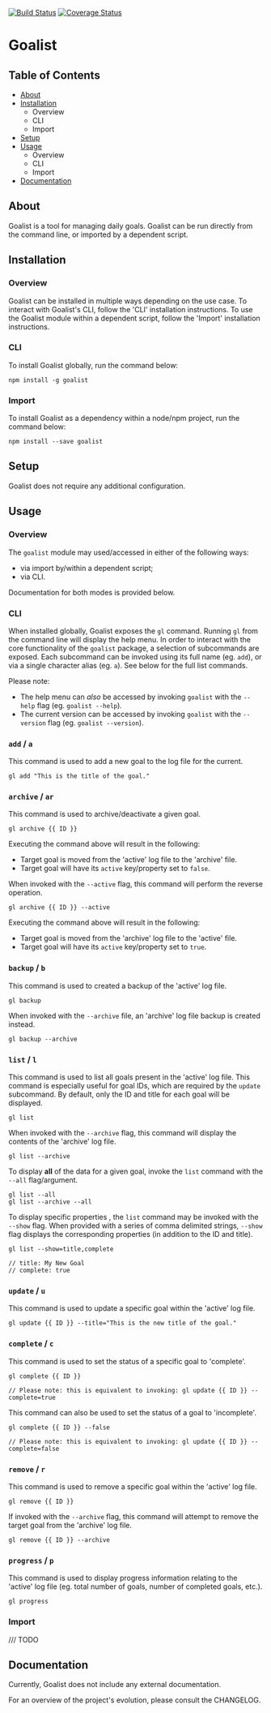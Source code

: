 [![Build Status](https://travis-ci.org/jrmykolyn/goalist.svg?branch=master)](https://travis-ci.org/jrmykolyn/goalist)
[![Coverage Status](https://coveralls.io/repos/github/jrmykolyn/goalist/badge.svg?branch=master)](https://coveralls.io/github/jrmykolyn/goalist?branch=master)

# Goalist

## Table of Contents
- [About](#about)
- [Installation](#installation)
	- Overview
	- CLI
	- Import
- [Setup](#setup)
- [Usage](#usage)
	- Overview
	- CLI
	- Import
- [Documentation](#documentation)

## About
Goalist is a tool for managing daily goals. Goalist can be run directly from the command line, or imported by a dependent script.

## Installation

### Overview

Goalist can be installed in multiple ways depending on the use case. To interact with Goalist's CLI, follow the 'CLI' installation instructions. To use the Goalist module within a dependent script, follow the 'Import' installation instructions.

### CLI

To install Goalist globally, run the command below:

```
npm install -g goalist
```

### Import

To install Goalist as a dependency within a node/npm project, run the command below:

```
npm install --save goalist
```

## Setup
Goalist does not require any additional configuration.

## Usage

### Overview

The `goalist` module may used/accessed in either of the following ways:

- via import by/within a dependent script;
- via CLI.

Documentation for both modes is provided below.

### CLI

When installed globally, Goalist exposes the `gl` command. Running `gl` from the command line will display the help menu. In order to interact with the core functionality of the `goalist` package, a selection of subcommands are exposed. Each subcommand can be invoked using its full name (eg. `add`), or via a single character alias (eg. `a`). See below for the full list commands.

Please note:
- The help menu can *also* be accessed by invoking `goalist` with the `--help` flag (eg. `goalist --help`).
- The current version can be accessed by invoking `goalist` with the `--version` flag (eg. `goalist --version`).

### `add` / `a`
This command is used to add a new goal to the log file for the current.

```
gl add "This is the title of the goal."
```

### `archive` / `ar`
This command is used to archive/deactivate a given goal.

```
gl archive {{ ID }}
```

Executing the command above will result in the following:
- Target goal is moved from the 'active' log file to the 'archive' file.
- Target goal will have its `active` key/property set to `false`.

When invoked with the `--active` flag, this command will perform the reverse operation.

```
gl archive {{ ID }} --active
```

Executing the command above will result in the following:
- Target goal is moved from the 'archive' log file to the 'active' file.
- Target goal will have its `active` key/property set to `true`.

### `backup` / `b`
This command is used to created a backup of the 'active' log file.

```
gl backup
```

When invoked with the `--archive` file, an 'archive' log file backup is created instead.

```
gl backup --archive
```

### `list` / `l`
This command is used to list all goals present in the 'active' log file. This command is especially useful for goal IDs, which are required by the `update` subcommand. By default, only the ID and title for each goal will be displayed.

```
gl list
```

When invoked with the `--archive` flag, this command will display the contents of the 'archive' log file.

```
gl list --archive
```

To display **all** of the data for a given goal, invoke the `list` command with the `--all` flag/argument.

```
gl list --all
gl list --archive --all
```

To display specific properties , the `list` command may be invoked with the `--show` flag. When provided with a series of comma delimited strings, `--show` flag displays the corresponding properties (in addition to the ID and title).

```
gl list --show=title,complete

// title: My New Goal
// complete: true
```

### `update` / `u`
This command is used to update a specific goal within the 'active' log file.

```
gl update {{ ID }} --title="This is the new title of the goal."
```

### `complete` / `c`
This command is used to set the status of a specific goal to 'complete'.

```
gl complete {{ ID }}

// Please note: this is equivalent to invoking: gl update {{ ID }} --complete=true
```

This command can also be used to set the status of a goal to 'incomplete'.

```
gl complete {{ ID }} --false

// Please note: this is equivalent to invoking: gl update {{ ID }} --complete=false
```

### `remove` / `r`
This command is used to remove a specific goal within the 'active' log file.

```
gl remove {{ ID }}
```

If invoked with the `--archive` flag, this command will attempt to remove the target goal from the 'archive' log file.

```
gl remove {{ ID }} --archive
```

### `progress` / `p`
This command is used to display progress information relating to the 'active' log file (eg. total number of goals, number of completed goals, etc.).

```
gl progress
```

### Import

/// TODO

## Documentation
Currently, Goalist does not include any external documentation.

For an overview of the project's evolution, please consult the CHANGELOG.
